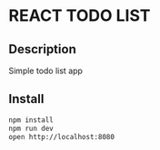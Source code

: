 REACT TODO LIST
=================

## Description

Simple todo list app

## Install

```bash
npm install
npm run dev
open http://localhost:8080
```
